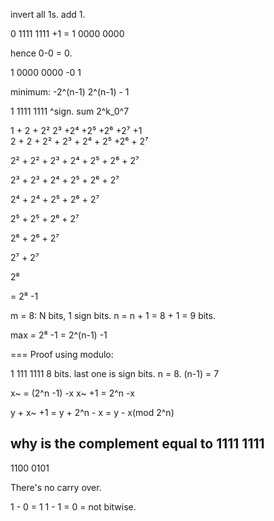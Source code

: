 


invert all 1s. add 1. 



0 1111 1111 
+1 = 
1 0000 0000 

hence 0-0 = 0.  


 1 0000 0000 
-0 1


minimum: 
-2^(n-1)
2^(n-1) - 1 

1 1111 1111 
^sign. 
sum 2^k_0^7 

1 + 2 + 2² 2³ +2⁴ +2⁵ +2⁶ +2⁷ 
+1  
2 + 2 + 2² + 2³ + 2⁴ + 2⁵ +2⁶ + 2⁷ 

2² + 2² + 2³ + 2⁴ + 2⁵ + 2⁶ + 2⁷ 

2³ + 2³ + 2⁴ + 2⁵ + 2⁶ + 2⁷

2⁴ + 2⁴ + 2⁵ + 2⁶ + 2⁷

2⁵  + 2⁵ + 2⁶ + 2⁷

2⁶ + 2⁶ + 2⁷

2⁷ + 2⁷

2⁸ 

= 2⁸ -1 


m = 8: N bits, 1 sign bits. 
n = n + 1 = 8 + 1 = 9 bits. 

max = 2⁸ -1 = 2^(n-1) -1


===
Proof using modulo:

1 111 1111 
8 bits. last one is sign bits. n = 8. (n-1) = 7


x~ = (2^n -1) -x 
x~ +1 = 2^n -x 

y + x~ +1 = y + 2^n - x  = y - x(mod 2^n)

why is the complement equal to 
1111 1111 
- 
1100 0101 

There's no carry over. 

1 - 0 = 1 
1 - 1 = 0 
= not bitwise. 





